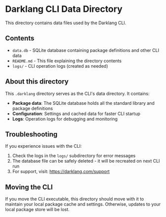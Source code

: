 # Darklang CLI Data Directory

This directory contains data files used by the Darklang CLI.

## Contents

- `data.db` - SQLite database containing package definitions and other CLI data
- `README.md` - This file explaining the directory contents
- `logs/` - CLI operation logs (created as needed)

## About this directory

This `.darklang` directory serves as the CLI's data directory. It contains:

- **Package data**: The SQLite database holds all the standard library and package definitions
- **Configuration**: Settings and cached data for faster CLI startup
- **Logs**: Operation logs for debugging and monitoring

## Troubleshooting

If you experience issues with the CLI:

1. Check the logs in the `logs/` subdirectory for error messages
2. The database file can be safely deleted - it will be recreated on next CLI run
3. For support, visit: https://darklang.com/support

## Moving the CLI

If you move the CLI executable, this directory should move with it to maintain your local package cache and settings. Otherwise, updates to your local package store will be lost.